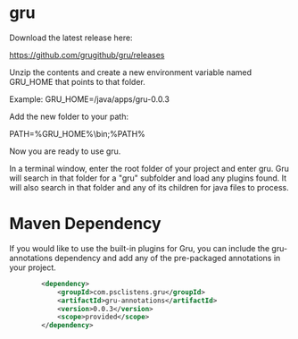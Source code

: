 gru
===

Download the latest release here:

https://github.com/grugithub/gru/releases

Unzip the contents and create a new environment variable named GRU\_HOME that points to that folder.

Example:
GRU\_HOME=/java/apps/gru-0.0.3

Add the new folder to your path:

PATH=%GRU\_HOME%\bin;%PATH%

Now you are ready to use gru.

In a terminal window, enter the root folder of your project and enter gru.  Gru will search in that folder for a "gru" subfolder and load any plugins found.  It will also search in that folder and any of its children for java files to process.

Maven Dependency
================

If you would like to use the built-in plugins for Gru, you can include the gru-annotations dependency and add any of the pre-packaged annotations in your project.

```xml        
        <dependency>
            <groupId>com.psclistens.gru</groupId>
            <artifactId>gru-annotations</artifactId>
            <version>0.0.3</version>
            <scope>provided</scope>
        </dependency>        
```
